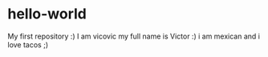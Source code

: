# hello-world
My first repository :)
I am vicovic my full name is Victor :) i am mexican and i love tacos ;)
